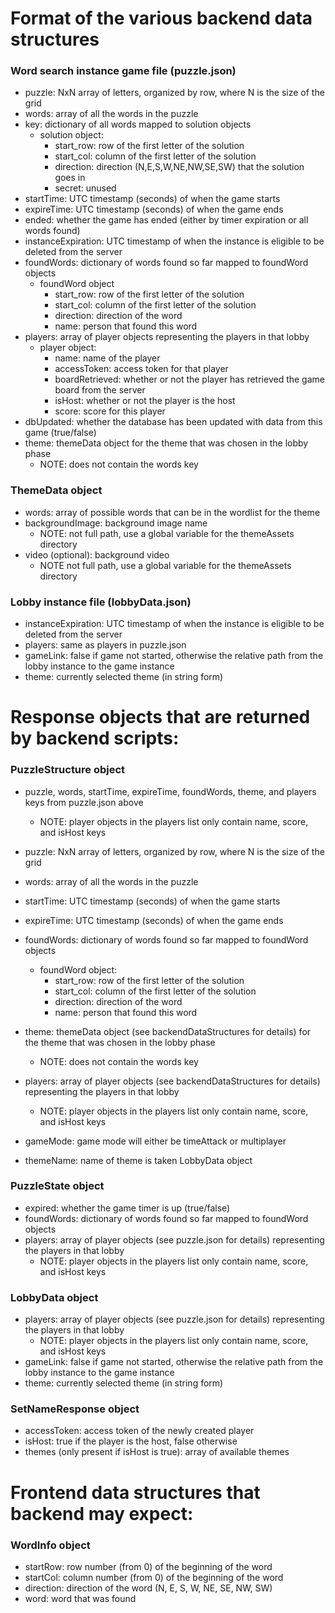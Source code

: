 # Format of the various backend data structures
### Word search instance game file (puzzle.json)
- puzzle: NxN array of letters, organized by row, where N is the size of the grid
- words: array of all the words in the puzzle
- key: dictionary of all words mapped to solution objects
    - solution object: 
        - start_row: row of the first letter of the solution
        - start_col: column of the first letter of the solution
        - direction: direction (N,E,S,W,NE,NW,SE,SW) that the solution goes in
        - secret: unused
- startTime: UTC timestamp (seconds) of when the game starts
- expireTime: UTC timestamp (seconds) of when the game ends
- ended: whether the game has ended (either by timer expiration or all words found)
- instanceExpiration: UTC timestamp of when the instance is eligible to be deleted from the server
- foundWords: dictionary of words found so far mapped to foundWord objects
    - foundWord object
        - start_row: row of the first letter of the solution
        - start_col: column of the first letter of the solution
        - direction: direction of the word
        - name: person that found this word
- players: array of player objects representing the players in that lobby
    - player object:
        - name: name of the player
        - accessToken: access token for that player
        - boardRetrieved: whether or not the player has retrieved the game board from the server
        - isHost: whether or not the player is the host
        - score: score for this player
- dbUpdated: whether the database has been updated with data from this game (true/false)
- theme: themeData object for the theme that was chosen in the lobby phase
    - NOTE: does not contain the words key

### ThemeData object
- words: array of possible words that can be in the wordlist for the theme
- backgroundImage: background image name
    - NOTE: not full path, use a global variable for the themeAssets directory
- video (optional): background video
    - NOTE not full path, use a global variable for the themeAssets directory
### Lobby instance file (lobbyData.json)
- instanceExpiration: UTC timestamp of when the instance is eligible to be deleted from the server
- players: same as players in puzzle.json
- gameLink: false if game not started, otherwise the relative path from the lobby instance to the game instance
- theme: currently selected theme (in string form)

# Response objects that are returned by backend scripts:
### PuzzleStructure object
- puzzle, words, startTime, expireTime, foundWords, theme, and players keys from puzzle.json above
    - NOTE: player objects in the players list only contain name, score, and isHost keys

- puzzle: NxN array of letters, organized by row, where N is the size of the grid
- words: array of all the words in the puzzle
- startTime: UTC timestamp (seconds) of when the game starts
- expireTime: UTC timestamp (seconds) of when the game ends
- foundWords: dictionary of words found so far mapped to foundWord objects
    - foundWord object:
        - start_row: row of the first letter of the solution
        - start_col: column of the first letter of the solution
        - direction: direction of the word
        - name: person that found this word
- theme: themeData object (see backendDataStructures for details) for the theme that was chosen in the lobby phase
    - NOTE: does not contain the words key
- players: array of player objects (see backendDataStructures for details) representing the players in that lobby
    - NOTE: player objects in the players list only contain name, score, and isHost keys
- gameMode: game mode will either be timeAttack or multiplayer
- themeName: name of theme is taken LobbyData object
### PuzzleState object
- expired: whether the game timer is up (true/false)
- foundWords: dictionary of words found so far mapped to foundWord objects
- players: array of player objects (see puzzle.json for details) representing the players in that lobby
    - NOTE: player objects in the players list only contain name, score, and isHost keys
### LobbyData object
- players: array of player objects (see puzzle.json for details) representing the players in that lobby
    - NOTE: player objects in the players list only contain name, score, and isHost keys
- gameLink: false if game not started, otherwise the relative path from the lobby instance to the game instance
- theme: currently selected theme (in string form)
### SetNameResponse object
- accessToken: access token of the newly created player
- isHost: true if the player is the host, false otherwise
- themes (only present if isHost is true): array of available themes
# Frontend data structures that backend may expect:
### WordInfo object
- startRow: row number (from 0) of the beginning of the word
- startCol: column number (from 0) of the beginning of the word
- direction: direction of the word (N, E, S, W, NE, SE, NW, SW)
- word: word that was found

